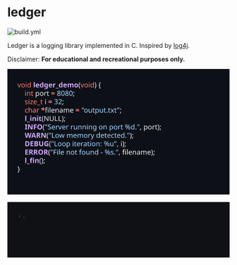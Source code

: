 # ledger

![build.yml](https://github.com/ragibasif/ledger/actions/workflows/build.yml/badge.svg)

Ledger is a logging library implemented in C. Inspired by [log4j](https://github.com/apache/logging-log4j2).

Disclaimer: **For educational and recreational purposes only.**

![ledger demo code](./docs/svgs/ledger_demo.svg)

![ledger demo gif](./docs/gifs/ledger_demo.gif)

